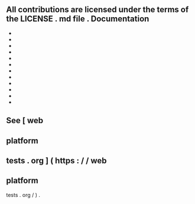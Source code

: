 All
contributions
are
licensed
under
the
terms
of
the
LICENSE
.
md
file
.
Documentation
-
-
-
-
-
-
-
-
-
-
-
-
-
See
[
web
-
platform
-
tests
.
org
]
(
https
:
/
/
web
-
platform
-
tests
.
org
/
)
.
